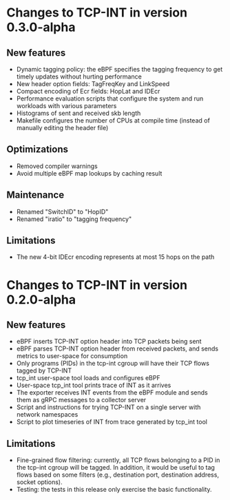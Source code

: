 # Changes to TCP-INT in version 0.3.0-alpha

## New features

* Dynamic tagging policy: the eBPF specifies the tagging frequency to get timely updates without hurting performance
* New header option fields: TagFreqKey and LinkSpeed
* Compact encoding of Ecr fields: HopLat and IDEcr
* Performance evaluation scripts that configure the system and run workloads with various parameters
* Histograms of sent and received skb length
* Makefile configures the number of CPUs at compile time (instead of manually editing the header file)

## Optimizations

* Removed compiler warnings
* Avoid multiple eBPF map lookups by caching result

## Maintenance

* Renamed "SwitchID" to "HopID"
* Renamed "iratio" to "tagging frequency"

## Limitations

* The new 4-bit IDEcr encoding represents at most 15 hops on the path


# Changes to TCP-INT in version 0.2.0-alpha

## New features

* eBPF inserts TCP-INT option header into TCP packets being sent
* eBPF parses TCP-INT option header from received packets, and sends metrics to user-space for consumption
* Only programs (PIDs) in the tcp-int cgroup will have their TCP flows tagged by TCP-INT
* tcp_int user-space tool loads and configures eBPF
* User-space tcp_int tool prints trace of INT as it arrives
* The exporter receives INT events from the eBPF module and sends them as gRPC messages to a collector server
* Script and instructions for trying TCP-INT on a single server with network namespaces
* Script to plot timeseries of INT from trace generated by tcp_int tool

## Limitations

* Fine-grained flow filtering: currently, all TCP flows belonging to a PID in the tcp-int cgroup will be tagged. In addition, it would be useful to tag flows based on some filters (e.g., destination port, destination address, socket options).
* Testing: the tests in this release only exercise the basic functionality.
